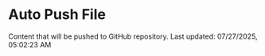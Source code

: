 # Auto Push File

Content that will be pushed to GitHub repository.
Last updated: 07/27/2025, 05:02:23 AM